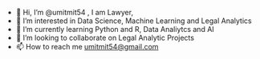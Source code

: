 - 👋 Hi, I’m @umitmit54 , I am Lawyer,
- 👀 I’m interested in Data Science, Machine Learning and Legal Analytics
- 🌱 I’m currently learning Python and R, Data Analiytcs and AI
- 💞️ I’m looking to collaborate on Legal Analytic Projects
- 📫 How to reach me umitmit54@gmail.com

<!---
umitmit54/umitmit54 is a ✨ special ✨ repository because its `README.md` (this file) appears on your GitHub profile.
You can click the Preview link to take a look at your changes.
--->
